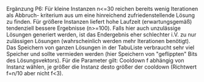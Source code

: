 Ergänzung P6:
Für kleine Instanzen n<=30 reichen bereits wenig Iterationen als Abbruch-
kriterium aus um eine hinreichend zufriedenstellende Lösung zu finden. Für 
größere Instanzen liefert hohe Laufzeit (erwartungsgemäß) tendenziell 
bessere Ergebnisse (n>=100). Falls hier auch unzulässige Lösungen generiert 
werden, ist das Endergebnis eher schlechter i.V. zu nur zulässigen Lösungen 
(wahrscheinlich werden mehr Iterationen benötigt). Das Speichern von ganzen 
Lösungen in der TabuListe verbraucht sehr viel Speicher und sollte vermieden
werden (hier Speichern von "geflippten" Bits des Lösungsvektors). Für die
Parameter gilt: Cooldown f abhängig von Instanz wählen, je größer die 
Instanz desto größer der cooldown (Richtwert f=n/10 aber nicht f<3). 
